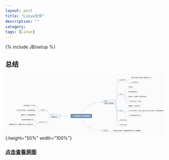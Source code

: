 ```yaml
---
layout: post
title: "Linux文件"
description: ""
category:
tags: [Linux]
---
```

{% include JB/setup %}

## 总结
![脑图](/img/linuxfile.png){:height="50%" width="100%"}

### [点击查看原图](/img/linuxfile.png)
